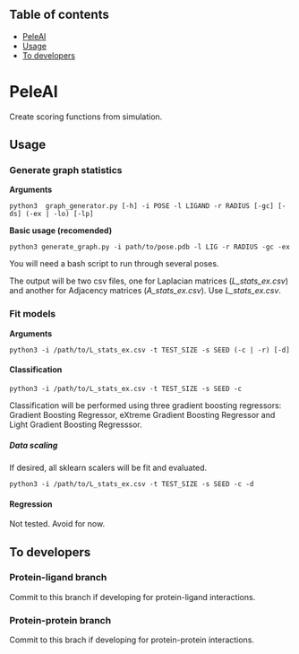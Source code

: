 ## Table of contents
* [PeleAI](#PeleAI)
* [Usage](##Usage)
* [To developers](##To-developers)

# PeleAI

Create scoring functions from simulation.

## Usage

### Generate graph statistics

**Arguments**

`python3  graph_generator.py [-h] -i POSE -l LIGAND -r RADIUS [-gc] [-ds] (-ex | -lo) [-lp]`


**Basic usage (recomended)**

`python3 generate_graph.py -i path/to/pose.pdb -l LIG -r RADIUS -gc -ex`

You will need a bash script to run through several poses.

The output will be two csv files, one for Laplacian matrices (_L_stats_ex.csv_) and another for Adjacency matrices (_A_stats_ex.csv_). Use _L_stats_ex.csv_.

### Fit models

**Arguments**

`python3 -i /path/to/L_stats_ex.csv -t TEST_SIZE -s SEED (-c | -r) [-d]`

#### Classification

`python3 -i /path/to/L_stats_ex.csv -t TEST_SIZE -s SEED -c`

Classification will be performed using three gradient boosting regressors: Gradient Boosting Regressor, eXtreme Gradient Boosting Regressor and Light Gradient Boosting Regresssor.

##### Data scaling

If desired, all sklearn scalers will be fit and evaluated.

`python3 -i /path/to/L_stats_ex.csv -t TEST_SIZE -s SEED -c -d`

#### Regression

Not tested. Avoid for now.

## To developers

### Protein-ligand branch

Commit to this branch if developing for protein-ligand interactions.

### Protein-protein branch

Commit to this brach if developing for protein-protein interactions.
